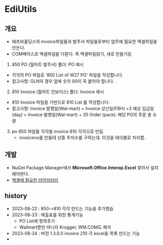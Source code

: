 ﻿# EdiUtils

## 개요

- 에프비홀딩스의 invoice파일들과 발주서 파일들로부터 업무에 필요한 엑셀파일을 만든다.
- COM베이스로 엑셀파일을 다룬다. 즉 엑셀파일읽기, 새로 만들기등

1. 850 PO (월마트 발주서) 폴더: PO 예시
- 각각의 PO 파일로 '850 List of W27 PO' 파일을 작성합니다.
- 참고사항: GLN의 경우 앞에 숫자 00이 꼭 붙어야 합니다.

2. 810 Invoice (월마트 인보이스) 폴더: Invoice 예시
- 810 Invoice 파일을 기반으로 810 List 를 작성합니다.
- 참고사항:
  Invoice 발행일(Wal-mart) = Invoice 상신일(FBH) +3
  예상 입금일(day) = Invoice 발행일(Wal-mart) + 35
  Order (pack): 해당 PO의 주문 총 수량

3. po 850 파일들 각각을 invoice 810 각각으로 만듬.
   - invoiceno를 만들데 년중 주차수를 구하는데. 이것을 테이블로 처리함.

## 개발

- NuGet Package Manager에서  **Microsoft.Office.Interop.Excel** 찾아서 설치해야한다.
- [엑셀에 필요한 라이브러리](https://www.freecodespot.com/blog/csharp-import-excel/)


## history

- 2023-08-22 : 850->810 각각 만드는 기능을 추가했슴
- 2023-08-23 : 매출표를 위한 통계기능
  * PO List에 항목추가
  * Wallmart뿐만 아니라 Krogger, WM.COM도 해석
- 2023-08-24 : 버젼 1.3.0.0  invoice 210 각 excel을 목록 만드는 기능
- 
 
